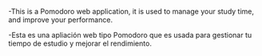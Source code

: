 -This is a Pomodoro web application, it is used to manage your study time, and improve your performance.

-Esta es una apliación web tipo Pomodoro que es usada para gestionar tu tiempo de estudio y mejorar el rendimiento.